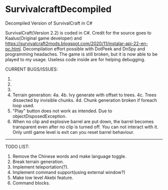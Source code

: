 # SurvivalcraftDecompiled
Decompiled Version of SurvivalCraft in C#

SurvivalCraft(Version 2.2) is coded in C#. Credit for the source goes to Kaalus(Original game developer) and https://survivalcraft2mods.blogspot.com/2020/11/instalar-api-22-en-pc.html. 
Decompilation effort possible with DotPeek and DnSpy and programming headaches.
The game is still broken, but it is now able to be played to my usage. Useless code inside are for helping debugging. 

CURRENT BUGS/ISSUES:
1. <Fixed>
2. <Fixed>
3. <Fixed>
4. Terrain generation: 
        4a. <Fixed>
        4b. Ivy generate with offset to trees. 
        4c. Trees dissected by invisible chunks. 
        4d. Chunk generation broken if foreach loop used. 
5. "Play" button does not work as intended. Due to objectDisposedException. 
6. When no clip and explosive barrel are put down, the barrel becomes transparent even after no clip is turned off. You can not interact with it. Only until game level is exit can you reset barrel behaviour. 
--------------------------------------------------------------------------------------------------------------------------------------------------------------
TODO LIST: 
1. Remove the Chinese words and make language toggle. 
2. Break terrain generation. 
3. Implement teleportation(?). 
4. Implement command support(using external window?)
5. Make low level Akebi feature. 
6. Command blocks. 

